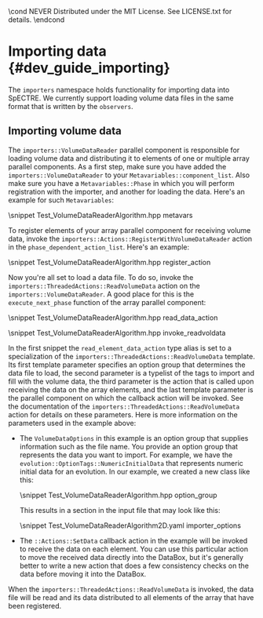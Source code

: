 \cond NEVER
Distributed under the MIT License.
See LICENSE.txt for details.
\endcond
# Importing data {#dev_guide_importing}

The `importers` namespace holds functionality for importing data into SpECTRE.
We currently support loading volume data files in the same format that is
written by the `observers`.

## Importing volume data

The `importers::VolumeDataReader` parallel component is responsible for loading
volume data and distributing it to elements of one or multiple array parallel
components. As a first step, make sure you have added the
`importers::VolumeDataReader` to your `Metavariables::component_list`. Also make
sure you have a `Metavariables::Phase` in which you will perform registration
with the importer, and another for loading the data. Here's an example for such
`Metavariables`:

\snippet Test_VolumeDataReaderAlgorithm.hpp metavars

To register elements of your array parallel component for receiving volume data,
invoke the `importers::Actions::RegisterWithVolumeDataReader` action in the
`phase_dependent_action_list`. Here's an example:

\snippet Test_VolumeDataReaderAlgorithm.hpp register_action

Now you're all set to load a data file. To do so, invoke the
`importers::ThreadedActions::ReadVolumeData` action on the
`importers::VolumeDataReader`. A good place for this is the `execute_next_phase`
function of the array parallel component:

\snippet Test_VolumeDataReaderAlgorithm.hpp read_data_action

\snippet Test_VolumeDataReaderAlgorithm.hpp invoke_readvoldata

In the first snippet the `read_element_data_action` type alias is set to a
specialization of the `importers::ThreadedActions::ReadVolumeData` template.
Its first template parameter specifies an option group that determines the data
file to load, the second parameter is a typelist of the tags to import and fill
with the volume data, the third parameter is the action that is called upon
receiving the data on the array elements, and the last template parameter is the
parallel component on which the callback action will be invoked. See the
documentation of the `importers::ThreadedActions::ReadVolumeData` action for
details on these parameters. Here is more information on the parameters used in
the example above:

- The `VolumeDataOptions` in this example is an option group that supplies
  information such as the file name. You provide an option group that represents
  the data you want to import. For example, we have the
  `evolution::OptionTags::NumericInitialData` that represents numeric initial
  data for an evolution. In our example, we created a new class like this:

  \snippet Test_VolumeDataReaderAlgorithm.hpp option_group

  This results in a section in the input file that may look like this:

  \snippet Test_VolumeDataReaderAlgorithm2D.yaml importer_options

- The `::Actions::SetData` callback action in the example will be invoked to
  receive the data on each element. You can use this particular action to move
  the received data directly into the DataBox, but it's generally better to
  write a new action that does a few consistency checks on the data before
  moving it into the DataBox.

When the `importers::ThreadedActions::ReadVolumeData` is invoked, the data file
will be read and its data distributed to all elements of the array that have
been registered.
